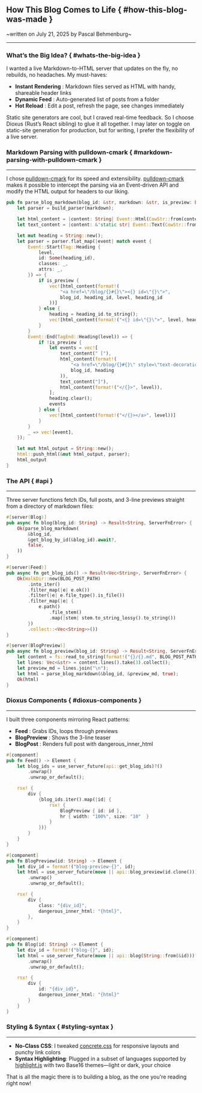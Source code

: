 ## How This Blog Comes to Life { #how-this-blog-was-made }

~written on July 21, 2025 by Pascal Behmenburg~

---

### What’s the Big Idea? { #whats-the-big-idea }

I wanted a live Markdown-to-HTML server that updates on the fly, no rebuilds, no headaches. My must-haves:

- **Instant Rendering**
  : Markdown files served as HTML with handy, shareable header links
- **Dynamic Feed**
  : Auto-generated list of posts from a folder
- **Hot Reload**
  : Edit a post, refresh the page, see changes immediately

Static site generators are cool, but I craved real-time feedback. So I choose Dioxus (Rust’s React sibling) to glue it all together.
I may later on toggle on static-site generation for production, but for writing, I prefer the flexibility of a live server.

### Markdown Parsing with pulldown-cmark { #markdown-parsing-with-pulldown-cmark }
---

I chose [pulldown-cmark](https://github.com/pulldown-cmark/pulldown-cmark) for its speed and extensibility. [pulldown-cmark](https://github.com/pulldown-cmark/pulldown-cmark) makes it possible to intercept the parsing via an Event-driven API and modify the HTML output for headers to our liking.

```rs
pub fn parse_blog_markdown(blog_id: &str, markdown: &str, is_preview: bool) -> String {
    let parser = build_parser(markdown);

    let html_content = |content: String| Event::Html(CowStr::from(content));
    let text_content = |content: &'static str| Event::Text(CowStr::from(content));

    let mut heading = String::new();
    let parser = parser.flat_map(|event| match event {
        Event::Start(Tag::Heading {
            level,
            id: Some(heading_id),
            classes: _,
            attrs: _,
        }) => {
            if is_preview {
                vec![html_content(format!(
                    "<a href=\"/blog/{}#{}\"><{} id=\"{}\">",
                    blog_id, heading_id, level, heading_id
                ))]
            } else {
                heading = heading_id.to_string();
                vec![html_content(format!("<{} id=\"{}\">", level, heading_id))]
            }
        }
        Event::End(TagEnd::Heading(level)) => {
            if !is_preview {
                let events = vec![
                    text_content(" ["),
                    html_content(format!(
                        "<a href=\"/blog/{}#{}\" style=\"text-decoration: none;\">#</a>",
                        blog_id, heading
                    )),
                    text_content("]"),
                    html_content(format!("</{}>", level)),
                ];
                heading.clear();
                events
            } else {
                vec![html_content(format!("</{}></a>", level))]
            }
        }
        _ => vec![event],
    });

    let mut html_output = String::new();
    html::push_html(&mut html_output, parser);
    html_output
}
```

### The API { #api }
---

Three server functions fetch IDs, full posts, and 3-line previews straight from a directory of markdown files:

```rs
#[server(Blog)]
pub async fn blog(blog_id: String) -> Result<String, ServerFnError> {
    Ok(parse_blog_markdown(
        &blog_id,
        &get_blog_by_id(&blog_id).await?,
        false,
    ))
}

#[server(Feed)]
pub async fn get_blog_ids() -> Result<Vec<String>, ServerFnError> {
    Ok(WalkDir::new(BLOG_POST_PATH)
        .into_iter()
        .filter_map(|e| e.ok())
        .filter(|e| e.file_type().is_file())
        .filter_map(|e| {
            e.path()
                .file_stem()
                .map(|stem| stem.to_string_lossy().to_string())
        })
        .collect::<Vec<String>>())
}

#[server(BlogPreview)]
pub async fn blog_preview(blog_id: String) -> Result<String, ServerFnError> {
    let content = fs::read_to_string(format!("{}/{}.md", BLOG_POST_PATH, blog_id))?;
    let lines: Vec<&str> = content.lines().take(3).collect();
    let preview_md = lines.join("\n");
    let html = parse_blog_markdown(&blog_id, &preview_md, true);
    Ok(html)
}
```

### Dioxus Components { #dioxus-components }
---

I built three components mirroring React patterns:

- **Feed**
  : Grabs IDs, loops through previews
- **BlogPreview**
  : Shows the 3-line teaser
- **BlogPost**
  : Renders full post with dangerous_inner_html

```rs
#[component]
pub fn Feed() -> Element {
    let blog_ids = use_server_future(api::get_blog_ids)?()
        .unwrap()
        .unwrap_or_default();

    rsx! {
        div {
            {blog_ids.iter().map(|id| {
                rsx! {
                    BlogPreview { id: id },
                    hr { width: "100%", size: "10"  }
                }
            })}
        }
    }
}

#[component]
pub fn BlogPreview(id: String) -> Element {
    let div_id = format!("blog-preview-{}", id);
    let html = use_server_future(move || api::blog_preview(id.clone()))?()
        .unwrap()
        .unwrap_or_default();

    rsx! {
        div {
            class: "{div_id}",
            dangerous_inner_html: "{html}",
        },
    }
}

#[component]
pub fn Blog(id: String) -> Element {
    let div_id = format!("blog-{}", id);
    let html = use_server_future(move || api::blog(String::from(&id)))?()
        .unwrap()
        .unwrap_or_default();

    rsx! {
        div {
            id: "{div_id}",
            dangerous_inner_html: "{html}"
        }
    }
}
```

### Styling & Syntax { #styling-syntax }
---

* **No-Class CSS**: I tweaked [concrete.css](https://concrete.style/) for responsive layouts and punchy link colors
* **Syntax Highlighting**: Plugged in a subset of languages supported by [highlight.js](https://highlightjs.org/) with two Base16 themes—light or dark, your choice

That is all the magic there is to building a blog, as the one you're reading right now!
